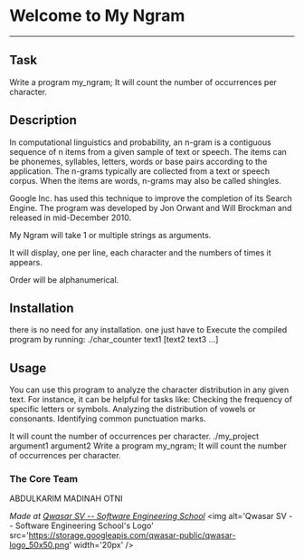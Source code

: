 # Welcome to My Ngram
***

## Task
Write a program my_ngram; It will count the number of occurrences per character.
## Description
In computational linguistics and probability, an n-gram is a contiguous sequence of n items from a given sample of text or speech. The items can be phonemes, syllables, letters, words or base pairs according to the application. The n-grams typically are collected from a text or speech corpus. When the items are words, n-grams may also be called shingles.

Google Inc. has used this technique to improve the completion of its Search Engine. The program was developed by Jon Orwant and Will Brockman and released in mid-December 2010.

My Ngram will take 1 or multiple strings as arguments.

It will display, one per line, each character and the numbers of times it appears.

Order will be alphanumerical.
## Installation
there is no need for any installation. one just have to 
Execute the compiled program by running:
./char_counter text1 [text2 text3 ...]
## Usage
You can use this program to analyze the character distribution in any given text.
For instance, it can be helpful for tasks like:
Checking the frequency of specific letters or symbols.
Analyzing the distribution of vowels or consonants.
Identifying common punctuation marks.

It will count the number of occurrences per character.
./my_project argument1 argument2
Write a program my_ngram; It will count the number of occurrences per character.

### The Core Team
ABDULKARIM MADINAH  OTNI

<span><i>Made at <a href='https://qwasar.io'>Qwasar SV -- Software Engineering School</a></i></span>
<span><img alt='Qwasar SV -- Software Engineering School's Logo' src='https://storage.googleapis.com/qwasar-public/qwasar-logo_50x50.png' width='20px' /></span>
